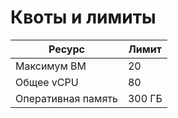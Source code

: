 # Квоты и лимиты

| Ресурс | Лимит |
|---|---|
Максимум ВМ | 20  
Общее vCPU | 80  
Оперативная память | 300 ГБ  
